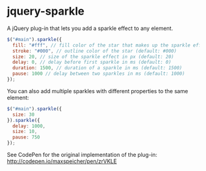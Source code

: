 # jquery-sparkle
A jQuery plug-in that lets you add a sparkle effect to any element.

```javascript
$("#main").sparkle({
  fill: "#fff", // fill color of the star that makes up the sparkle effect (default: #fff)
  stroke: "#000", // outline color of the star (default: #000)
  size: 20, // size of the sparkle effect in px (default: 20)
  delay: 0, // delay before first sparkle in ms (default: 0)
  duration: 1500, // duration of a sparkle in ms (default: 1500)
  pause: 1000 // delay between two sparkles in ms (default: 1000)
});
```

You can also add multiple sparkles with different properties to the same element:

```javascript
$("#main").sparkle({
  size: 30
}).sparkle({
  delay: 1000,
  size: 10,
  pause: 750
});
```

See CodePen for the original implementation of the plug-in: http://codepen.io/maxspeicher/pen/zrVKLE
